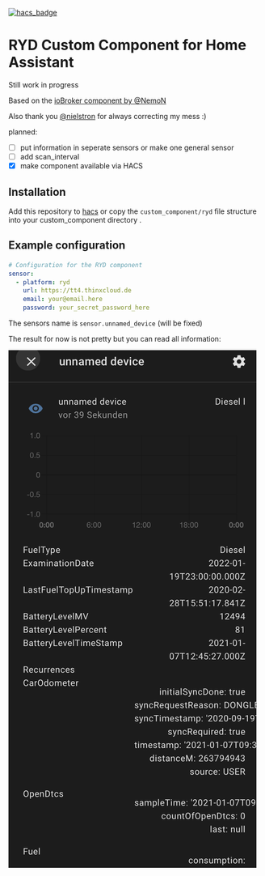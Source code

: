[![hacs_badge](https://img.shields.io/badge/HACS-Custom-orange.svg)](https://github.com/custom-components/hacs)

# RYD Custom Component for Home Assistant

Still work in progress

Based on the [ioBroker component by @NemoN](https://github.com/NemoN/ioBroker.ryd)

Also thank you [@nielstron](https://github.com/nielstron) for always correcting my mess :)

planned:
  - [ ] put information in seperate sensors or make one general sensor
  - [ ] add scan_interval
  - [x] make component available via HACS
  
## Installation

Add this repository to [hacs](https://hacs.xyz/) or copy the `custom_component/ryd` file structure into your custom_component directory .

## Example configuration

```yaml
# Configuration for the RYD component
sensor:
  - platform: ryd
    url: https://tt4.thinxcloud.de
    email: your@email.here
    password: your_secret_password_here
```

The sensors name is `sensor.unnamed_device` (will be fixed)

The result for now is not pretty but you can read all information:

![First version of sensor](sensor.png)
